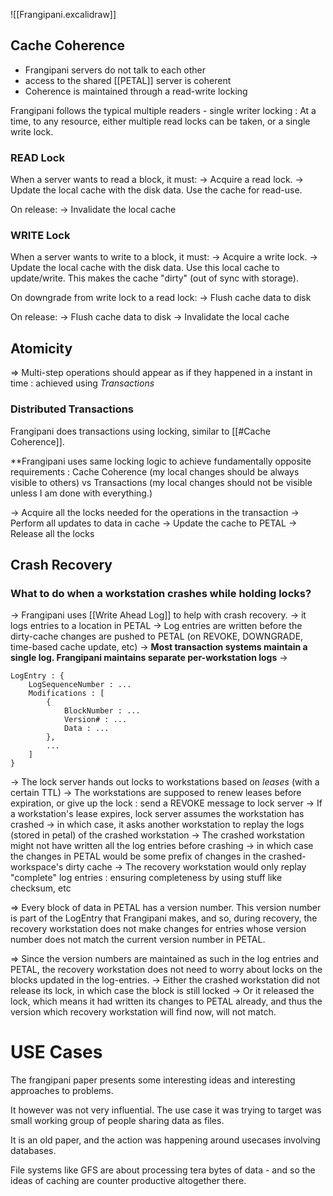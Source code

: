 ![[Frangipani.excalidraw]]

## Cache Coherence

- Frangipani servers do not talk to each other
- access to the shared [[PETAL]] server is coherent
- Coherence is maintained through a read-write locking


Frangipani follows the typical multiple readers - single writer locking : At a time, to any resource, either multiple read locks can be taken, or a single write lock.


### READ Lock

When a server wants to read a block, it must:
-> Acquire a read lock.
-> Update the local cache with the disk data. Use the cache for read-use.

On release:
-> Invalidate the local cache

### WRITE Lock

When a server wants to write to a block, it must:
-> Acquire a write lock.
-> Update the local cache with the disk data. Use this local cache to update/write. This makes the cache "dirty" (out of sync with storage).

On downgrade from write lock to a read lock:
-> Flush cache data to disk

On release:
-> Flush cache data to disk
-> Invalidate the local cache

## Atomicity

=> Multi-step operations should appear as if they happened in a instant in time : achieved using *Transactions* 

### Distributed Transactions

Frangipani does transactions using locking, similar to [[#Cache Coherence]].

**Frangipani uses same locking logic to achieve fundamentally opposite requirements : Cache Coherence (my local changes should be always visible to others) vs Transactions (my local changes should not be visible unless I am done with everything.)

-> Acquire all the locks needed for the operations in the transaction
-> Perform all updates to data in cache
-> Update the cache to PETAL
-> Release all the locks


## Crash Recovery

### What to do when a workstation crashes while holding locks?

-> Frangipani uses [[Write Ahead Log]] to help with crash recovery.
-> it logs entries to a location in PETAL
-> Log entries are written before the dirty-cache changes are pushed to PETAL (on REVOKE, DOWNGRADE, time-based cache update, etc)
-> **Most transaction systems maintain a single log. Frangipani maintains separate per-workstation logs**
-> 
```
LogEntry : {
	LogSequenceNumber : ...
	Modifications : [ 
		{
			BlockNumber : ...
			Version# : ...
			Data : ...
		},
		...
	]
}
```
-> The lock server hands out locks to workstations based on *leases* (with a certain TTL)
-> The workstations are supposed to renew leases before expiration, or give up the lock : send a REVOKE message to lock server
-> If a workstation's lease expires, lock server assumes the workstation has crashed
-> in which case, it asks another workstation to replay the logs (stored in petal) of the crashed workstation
-> The crashed workstation might not have written all the log entries before crashing
-> in which case the changes in PETAL would be some prefix of changes in the crashed-workspace's dirty cache
-> The recovery workstation would only replay "complete" log entries : ensuring completeness by using stuff like checksum, etc


=> Every block of data in PETAL has a version number. This version number is part of the LogEntry that Frangipani makes, and so, during recovery, the recovery workstation does not make changes  for entries whose version number does not match the current version number in PETAL.

=> Since the version numbers are maintained as such in the log entries and PETAL, the recovery workstation does not need to worry about locks on the blocks updated in the log-entries.
	-> Either the crashed workstation did not release its lock, in which case the block is still locked
	-> Or it released the lock, which means it had written its changes to PETAL already, and thus the version which recovery workstation will find now, will not match.



# USE Cases

The frangipani paper presents some interesting ideas and interesting approaches to problems.

It however was not very influential. The use case it was trying to target was small working group of people sharing data as files.

It is an old paper, and the action was happening around usecases involving databases.

File systems like GFS are about processing tera bytes of data - and so the ideas of caching are counter productive altogether there.